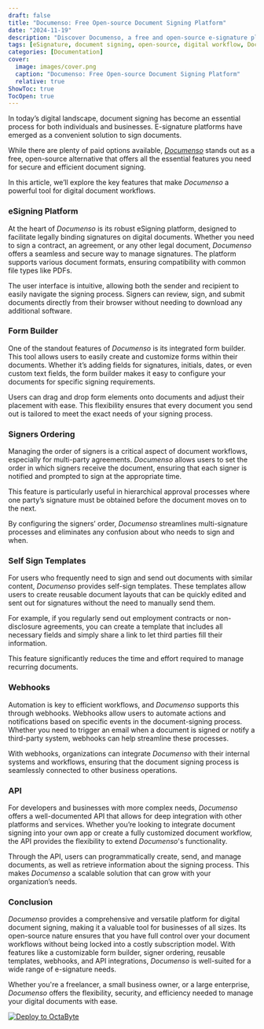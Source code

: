 ```yaml
---
draft: false
title: "Documenso: Free Open-source Document Signing Platform"
date: "2024-11-19"
description: "Discover Documenso, a free and open-source e-signature platform offering features like customizable forms, signer ordering, reusable templates, webhooks, and a robust API. It provides a seamless, secure, and efficient solution for digital document signing, catering to businesses of all sizes without subscription costs."
tags: [eSignature, document signing, open-source, digital workflow, Documenso, form builder, templates, webhooks, API integration, business automation, free alternative]
categories: [Documentation]
cover:
  image: images/cover.png
  caption: "Documenso: Free Open-source Document Signing Platform"
  relative: true
ShowToc: true
TocOpen: true
---
```



In today’s digital landscape, document signing has become an essential process for both individuals and businesses. E\-signature platforms have emerged as a convenient solution to sign documents. 

While there are plenty of paid options available, [*Documenso*](https://octabyte.io/applications/documentation/documenso) stands out as a free, open\-source alternative that offers all the essential features you need for secure and efficient document signing. 

In this article, we’ll explore the key features that make *Documenso* a powerful tool for digital document workflows.


### eSigning Platform

At the heart of *Documenso* is its robust eSigning platform, designed to facilitate legally binding signatures on digital documents. Whether you need to sign a contract, an agreement, or any other legal document, *Documenso* offers a seamless and secure way to manage signatures. The platform supports various document formats, ensuring compatibility with common file types like PDFs.

The user interface is intuitive, allowing both the sender and recipient to easily navigate the signing process. Signers can review, sign, and submit documents directly from their browser without needing to download any additional software.

### Form Builder

One of the standout features of *Documenso* is its integrated form builder. This tool allows users to easily create and customize forms within their documents. Whether it’s adding fields for signatures, initials, dates, or even custom text fields, the form builder makes it easy to configure your documents for specific signing requirements.

Users can drag and drop form elements onto documents and adjust their placement with ease. This flexibility ensures that every document you send out is tailored to meet the exact needs of your signing process.

### Signers Ordering

Managing the order of signers is a critical aspect of document workflows, especially for multi\-party agreements. *Documenso* allows users to set the order in which signers receive the document, ensuring that each signer is notified and prompted to sign at the appropriate time. 

This feature is particularly useful in hierarchical approval processes where one party’s signature must be obtained before the document moves on to the next.

By configuring the signers’ order, *Documenso* streamlines multi\-signature processes and eliminates any confusion about who needs to sign and when.

### Self Sign Templates

For users who frequently need to sign and send out documents with similar content, *Documenso* provides self\-sign templates. These templates allow users to create reusable document layouts that can be quickly edited and sent out for signatures without the need to manually send them.

For example, if you regularly send out employment contracts or non\-disclosure agreements, you can create a template that includes all necessary fields and simply share a link to let third parties fill their information. 

This feature significantly reduces the time and effort required to manage recurring documents.

### Webhooks

Automation is key to efficient workflows, and *Documenso* supports this through webhooks. Webhooks allow users to automate actions and notifications based on specific events in the document\-signing process. Whether you need to trigger an email when a document is signed or notify a third\-party system, webhooks can help streamline these processes.

With webhooks, organizations can integrate *Documenso* with their internal systems and workflows, ensuring that the document signing process is seamlessly connected to other business operations.

### API

For developers and businesses with more complex needs, *Documenso* offers a well\-documented API that allows for deep integration with other platforms and services. Whether you’re looking to integrate document signing into your own app or create a fully customized document workflow, the API provides the flexibility to extend *Documenso*'s functionality.

Through the API, users can programmatically create, send, and manage documents, as well as retrieve information about the signing process. This makes *Documenso* a scalable solution that can grow with your organization’s needs.

### Conclusion

*Documenso* provides a comprehensive and versatile platform for digital document signing, making it a valuable tool for businesses of all sizes. Its open\-source nature ensures that you have full control over your document workflows without being locked into a costly subscription model. With features like a customizable form builder, signer ordering, reusable templates, webhooks, and API integrations, *Documenso* is well\-suited for a wide range of e\-signature needs.

Whether you're a freelancer, a small business owner, or a large enterprise, *Documenso* offers the flexibility, security, and efficiency needed to manage your digital documents with ease.




[![Deploy to OctaByte](/images/octabyte-deploy.png)](https://octabyte.io/start-trial/?service=Documenso)



